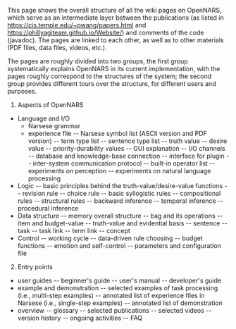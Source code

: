 This page shows the overall structure of all the wiki pages on OpenNARS, which serve as an intermediate layer between the publications (as listed in https://cis.temple.edu/~pwang/papers.html and https://phillyagiteam.github.io/Website/) and comments of the code (javadoc). The pages are linked to each other, as well as to other materials (PDF files, data files, videos, etc.).

The pages are roughly divided into two groups, the first group systematically explains OpenNARS in its current implementation, with the pages roughly correspond to the structures of the system; the second group provides different tours over the structure, for different users and purposes.

1. Aspects of OpenNARS
  - Language and I/O
    * Narsese grammar
    * experience file
    -- Narsese symbol list (ASCII version and PDF version)
    -- term type list
    -- sentence type list
    -- truth value
    -- desire value
    -- priority-durability values
    -- GUI explanation
    -- I/O channels
    -- database and knowledge-base connection
    -- interface for plugin
    -- inter-system communication protocol
    -- built-in operator list
    -- experiments on perception
    -- experiments on natural language processing
  - Logic
    -- basic principles behind the truth-value/desire-value functions
    -- revision rule
    -- choice rule
    -- basic syllogistic rules
    -- compositional rules
    -- structural rules
    -- backward inference
    -- temporal inference
    -- procedural inference
  - Data structure
    -- memory overall structure
    -- bag and its operations
    -- item and budget-value
    -- truth-value and evidential basis
    -- sentence
    -- task
    -- task link
    -- term link
    -- concept
  - Control
    -- working cycle
    -- data-driven rule choosing
    -- budget functions
    -- emotion and self-control
    -- parameters and configuration file

2. Entry points
  - user guides
    -- beginner's guide
    -- user's manual
    -- developer's guide
  - example and demonstration
    -- selected examples of task processing (i.e., multi-step examples)
    -- annotated list of experience files in Narsese (i.e., single-step examples)
    -- annotated list of demonstration
  - overview
    -- glossary
    -- selected publications
    -- selected videos
    -- version history
    -- ongoing activities
    -- FAQ
